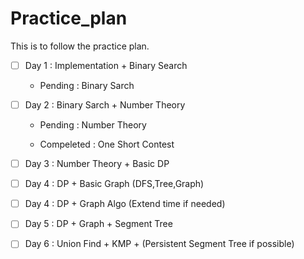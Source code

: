 # Practice_plan

This is to follow the practice plan.

  

- [ ] Day 1 : Implementation + Binary Search

   - Pending : Binary Sarch

- [ ] Day 2 : Binary Sarch + Number Theory

   - Pending : Number Theory

   - Compeleted : One Short Contest

- [ ] Day 3 : Number Theory + Basic DP

- [ ] Day 4 : DP + Basic Graph (DFS,Tree,Graph)

- [ ] Day 4 : DP + Graph Algo (Extend time if needed)

- [ ] Day 5 : DP + Graph + Segment Tree

- [ ] Day 6 : Union Find + KMP + (Persistent Segment Tree if possible)